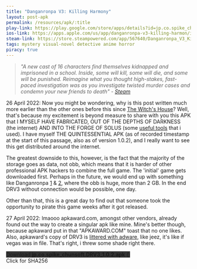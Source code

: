 ```yaml
---
title: "Danganronpa V3: Killing Harmony"
layout: post-apk
permalink: /resources/apk/:title
play-link: https://play.google.com/store/apps/details?id=jp.co.spike_chunsoft.DRV3
ios-link: https://apps.apple.com/us/app/danganronpa-v3-killing-harmon/id1559869073
steam-link: https://store.steampowered.com/app/567640/Danganronpa_V3_Killing_Harmony/
tags: mystery visual-novel detective anime horror
piracy: true
---
```


> _"A new cast of 16 characters find themselves kidnapped and imprisoned in a school. Inside, some will kill, some will die, and some will be punished. Reimagine what you thought high-stakes, fast-paced investigation was as you investigate twisted murder cases and condemn your new friends to death" - <a href="https://store.steampowered.com/app/567640/Danganronpa_V3_Killing_Harmony/" target="_blank">Steam</a>_

<span class="timestamp">26 April 2022:</span> Now you might be wondering, why is this post written much more earlier than the other ones before this since [The Witch's House](https://arifhamed.com/resources/apk/The-Witch's-House)? Well, that's because my excitement is beyond measure to share with you this APK that I MYSELF HAVE FABRICATED, OUT OF THE DEPTHS OF DARKNESS (the internet) AND INTO THE FORGE OF SOLUS (some [useful tools](https://arifhamed.com/resources/apk/tools) that i used). I have myself THE QUINTESSENTIAL APK (as of recorded timestamp at the start of this passage, also as of version 1.0.2), and I really want to see this get distributed around the internet.

The greatest downside to this, however, is the fact that the majority of the storage goes as data, not obb, which means that it is harder of other professional APK hackers to combine the full game. The 'initial' game gets downloaded first. Perhaps in the future, we would end up with something like Danganronpa [1](https://arifhamed.com/resources/apk/Danganronpa-Trigger-Happy-Havoc) & [2](https://arifhamed.com/resources/apk/Danganronpa-2-Goodbye-Despair), where the obb is huge, more than 2 GB. In the end DRV3 without connection would be possible, one day.

Other than that, this is a great day to find out that someone took the opportunity to pirate this game weeks after it got released. 

<span class="timestamp">27 April 2022:</span> lmaooo apkaward.com, amongst other vendors, already found out the way to create a singular apk like mine. Mine's better though, because apkaward put in that "APKAWARD.COM" toast that no one likes. Also, apkaward's copy of DRV3 is <a href="https://www.virustotal.com/gui/file/4cc375108d8d67d56492b77b5c66edfd8920b6d1d80d8ba7293724bebd09e0cf" target="_blank">littered with adware</a>, like jeez, it's like if vegas was in file. That's right, i threw some shade right there. 

<div class="text-center">
    <a class="btn btn-dark btn-block w-100" onclick='apk("jp.co.spike_chunsoft.DRV3_1.0.2.apk")' target="_blank" style="text-decoration: none; background-color: #333;"> Download <b>jp.co.spike_chunsoft.DRV3_1.0.2.apk</b> ()</a>
</div>
<span class="text-center w-100" onclick="this.innerHTML='SHA256: ee5be897c0a11e6b30e7328877de223e39dca5074303518c6207d3dd9f893a3e'">Click for SHA256</span>
